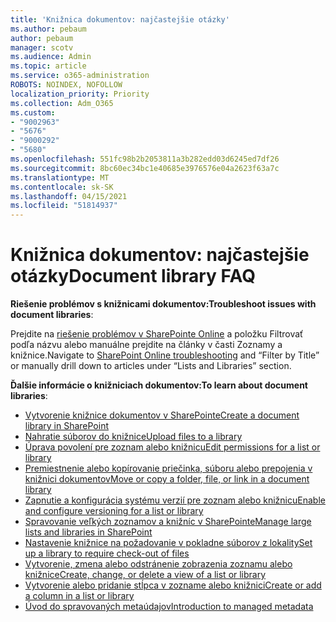 ```yaml
---
title: 'Knižnica dokumentov: najčastejšie otázky'
ms.author: pebaum
author: pebaum
manager: scotv
ms.audience: Admin
ms.topic: article
ms.service: o365-administration
ROBOTS: NOINDEX, NOFOLLOW
localization_priority: Priority
ms.collection: Adm_O365
ms.custom:
- "9002963"
- "5676"
- "9000292"
- "5680"
ms.openlocfilehash: 551fc98b2b2053811a3b282edd03d6245ed7df26
ms.sourcegitcommit: 8bc60ec34bc1e40685e3976576e04a2623f63a7c
ms.translationtype: MT
ms.contentlocale: sk-SK
ms.lasthandoff: 04/15/2021
ms.locfileid: "51814937"
---
```

# <a name="document-library-faq"></a><span data-ttu-id="4c702-102">Knižnica dokumentov: najčastejšie otázky</span><span class="sxs-lookup"><span data-stu-id="4c702-102">Document library FAQ</span></span>

<span data-ttu-id="4c702-103">**Riešenie problémov s knižnicami dokumentov:**</span><span class="sxs-lookup"><span data-stu-id="4c702-103">**Troubleshoot issues with document libraries**:</span></span>

<span data-ttu-id="4c702-104">Prejdite na [riešenie problémov v SharePointe Online](https://docs.microsoft.com/sharepoint/troubleshoot/online) a položku Filtrovať podľa názvu alebo manuálne prejdite na články v časti Zoznamy a knižnice.</span><span class="sxs-lookup"><span data-stu-id="4c702-104">Navigate to [SharePoint Online troubleshooting](https://docs.microsoft.com/sharepoint/troubleshoot/online) and “Filter by Title” or manually drill down to articles under “Lists and Libraries” section.</span></span>

<span data-ttu-id="4c702-105">**Ďalšie informácie o knižniciach dokumentov:**</span><span class="sxs-lookup"><span data-stu-id="4c702-105">**To learn about document libraries**:</span></span>

- [<span data-ttu-id="4c702-106">Vytvorenie knižnice dokumentov v SharePointe</span><span class="sxs-lookup"><span data-stu-id="4c702-106">Create a document library in SharePoint</span></span>](https://support.office.com/article/Create-a-document-library-in-SharePoint-306728fe-0325-4b28-b60d-f902e1d75939)
- [<span data-ttu-id="4c702-107">Nahratie súborov do knižnice</span><span class="sxs-lookup"><span data-stu-id="4c702-107">Upload files to a library</span></span>](https://support.office.com/article/upload-files-to-a-library-da549fb1-1fcb-4167-87d0-4693e93cb7a0)
- [<span data-ttu-id="4c702-108">Úprava povolení pre zoznam alebo knižnicu</span><span class="sxs-lookup"><span data-stu-id="4c702-108">Edit permissions for a list or library</span></span>](https://support.office.com/article/customize-permissions-for-a-sharepoint-list-or-library-02d770f3-59eb-4910-a608-5f84cc297782)
- [<span data-ttu-id="4c702-109">Premiestnenie alebo kopírovanie priečinka, súboru alebo prepojenia v knižnici dokumentov</span><span class="sxs-lookup"><span data-stu-id="4c702-109">Move or copy a folder, file, or link in a document library</span></span>](https://support.office.com/article/move-or-copy-files-in-sharepoint-00e2f483-4df3-46be-a861-1f5f0c1a87bc)
- [<span data-ttu-id="4c702-110">Zapnutie a konfigurácia systému verzií pre zoznam alebo knižnicu</span><span class="sxs-lookup"><span data-stu-id="4c702-110">Enable and configure versioning for a list or library</span></span>](https://support.office.com/article/enable-and-configure-versioning-for-a-list-or-library-1555d642-23ee-446a-990a-bcab618c7a37)
- [<span data-ttu-id="4c702-111">Spravovanie veľkých zoznamov a knižníc v SharePointe</span><span class="sxs-lookup"><span data-stu-id="4c702-111">Manage large lists and libraries in SharePoint</span></span>](https://support.office.com/article/manage-large-lists-and-libraries-in-sharepoint-b8588dae-9387-48c2-9248-c24122f07c59)
- [<span data-ttu-id="4c702-112">Nastavenie knižnice na požadovanie v pokladne súborov z lokality</span><span class="sxs-lookup"><span data-stu-id="4c702-112">Set up a library to require check-out of files</span></span>](https://support.microsoft.com/en-us/office/set-up-a-library-to-require-check-out-of-files-0c73792b-f727-4e19-a1f9-3173899e695b)
- [<span data-ttu-id="4c702-113">Vytvorenie, zmena alebo odstránenie zobrazenia zoznamu alebo knižnice</span><span class="sxs-lookup"><span data-stu-id="4c702-113">Create, change, or delete a view of a list or library</span></span>](https://support.office.com/article/create-change-or-delete-a-view-of-a-list-or-library-27ae65b8-bc5b-4949-b29b-4ee87144a9c9)
- [<span data-ttu-id="4c702-114">Vytvorenie alebo pridanie stĺpca v zozname alebo knižnici</span><span class="sxs-lookup"><span data-stu-id="4c702-114">Create or add a column in a list or library</span></span>](https://support.microsoft.com/en-us/office/create-a-column-in-a-sharepoint-list-or-library-2b0361ae-1bd3-41a3-8329-269e5f81cfa2)
- [<span data-ttu-id="4c702-115">Úvod do spravovaných metaúdajov</span><span class="sxs-lookup"><span data-stu-id="4c702-115">Introduction to managed metadata</span></span>](https://docs.microsoft.com/sharepoint/managed-metadata)
